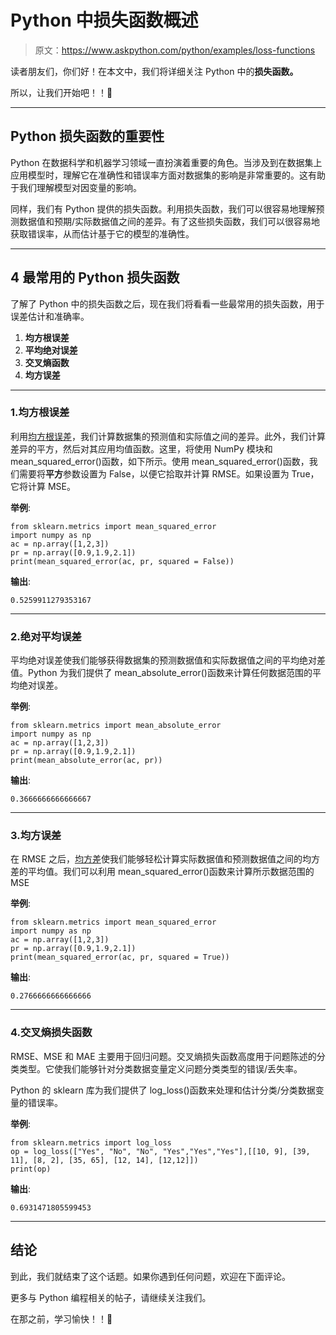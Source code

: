 # Python 中损失函数概述

> 原文：<https://www.askpython.com/python/examples/loss-functions>

读者朋友们，你们好！在本文中，我们将详细关注 Python 中的**损失函数。**

所以，让我们开始吧！！🙂

* * *

## Python 损失函数的重要性

Python 在数据科学和机器学习领域一直扮演着重要的角色。当涉及到在数据集上应用模型时，理解它在准确性和错误率方面对数据集的影响是非常重要的。这有助于我们理解模型对因变量的影响。

同样，我们有 Python 提供的损失函数。利用损失函数，我们可以很容易地理解预测数据值和预期/实际数据值之间的差异。有了这些损失函数，我们可以很容易地获取错误率，从而估计基于它的模型的准确性。

* * *

## 4 最常用的 Python 损失函数

了解了 Python 中的损失函数之后，现在我们将看看一些最常用的损失函数，用于误差估计和准确率。

1.  **均方根误差**
2.  **平均绝对误差**
3.  **交叉熵函数**
4.  **均方误差**

* * *

### 1.均方根误差

利用[均方根误差](https://www.askpython.com/python/examples/rmse-root-mean-square-error)，我们计算数据集的预测值和实际值之间的差异。此外，我们计算差异的平方，然后对其应用均值函数。这里，将使用 NumPy 模块和 mean_squared_error()函数，如下所示。使用 mean_squared_error()函数，我们需要将**平方**参数设置为 False，以便它拾取并计算 RMSE。如果设置为 True，它将计算 MSE。

**举例**:

```
from sklearn.metrics import mean_squared_error
import numpy as np
ac = np.array([1,2,3])
pr = np.array([0.9,1.9,2.1])
print(mean_squared_error(ac, pr, squared = False))

```

**输出**:

```
0.5259911279353167

```

* * *

### 2.绝对平均误差

平均绝对误差使我们能够获得数据集的预测数据值和实际数据值之间的平均绝对差值。Python 为我们提供了 mean_absolute_error()函数来计算任何数据范围的平均绝对误差。

**举例**:

```
from sklearn.metrics import mean_absolute_error
import numpy as np
ac = np.array([1,2,3])
pr = np.array([0.9,1.9,2.1])
print(mean_absolute_error(ac, pr))

```

**输出**:

```
0.3666666666666667

```

* * *

### 3.均方误差

在 RMSE 之后，[均方差](https://www.askpython.com/python/examples/mape-mean-absolute-percentage-error)使我们能够轻松计算实际数据值和预测数据值之间的均方差的平均值。我们可以利用 mean_squared_error()函数来计算所示数据范围的 MSE

**举例**:

```
from sklearn.metrics import mean_squared_error
import numpy as np
ac = np.array([1,2,3])
pr = np.array([0.9,1.9,2.1])
print(mean_squared_error(ac, pr, squared = True))

```

**输出**:

```
0.2766666666666666

```

* * *

### 4.交叉熵损失函数

RMSE、MSE 和 MAE 主要用于回归问题。交叉熵损失函数高度用于问题陈述的分类类型。它使我们能够针对分类数据变量定义问题分类类型的错误/丢失率。

Python 的 sklearn 库为我们提供了 log_loss()函数来处理和估计分类/分类数据变量的错误率。

**举例**:

```
from sklearn.metrics import log_loss
op = log_loss(["Yes", "No", "No", "Yes","Yes","Yes"],[[10, 9], [39, 11], [8, 2], [35, 65], [12, 14], [12,12]])
print(op)

```

**输出**:

```
0.6931471805599453

```

* * *

## 结论

到此，我们就结束了这个话题。如果你遇到任何问题，欢迎在下面评论。

更多与 Python 编程相关的帖子，请继续关注我们。

在那之前，学习愉快！！🙂